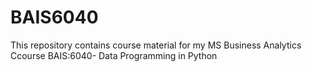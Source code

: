 # BAIS6040
This repository contains course material for my MS Business Analytics Ccourse BAIS:6040- Data Programming in Python
